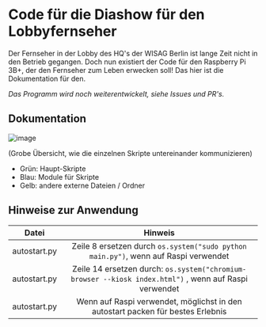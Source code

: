 # Code für die Diashow für den Lobbyfernseher

Der Fernseher in der Lobby des HQ's der WISAG Berlin ist lange Zeit nicht in den Betrieb gegangen. Doch nun existiert der Code für den Raspberry Pi 3B+, der den
Fernseher zum Leben erwecken soll! Das hier ist die Dokumentation für den.

*Das Programm wird noch weiterentwickelt, siehe Issues und PR's.*

## Dokumentation

![image](https://user-images.githubusercontent.com/85707089/219309295-f1b80e21-d3e8-4013-8365-df57300f6a02.png)

(Grobe Übersicht, wie die einzelnen Skripte untereinander kommunizieren)

- Grün: Haupt-Skripte
- Blau: Module für Skripte
- Gelb: andere externe Dateien / Ordner

## Hinweise zur Anwendung

|Datei|Hinweis|
|:---:|:-----:|
|autostart.py|Zeile 8 ersetzen durch ``os.system("sudo python main.py")``, wenn auf Raspi verwendet|
|autostart.py|Zeile 14 ersetzen durch: ``os.system("chromium-browser --kiosk index.html")`` , wenn auf Raspi verwendet|
|autostart.py|Wenn auf Raspi verwendet, möglichst in den autostart packen für bestes Erlebnis|

